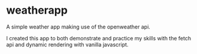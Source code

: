 # weatherapp

A simple weather app making use of the openweather api.

I created this app to both demonstrate and practice my skills with the fetch api and dynamic rendering with vanilla javascript.